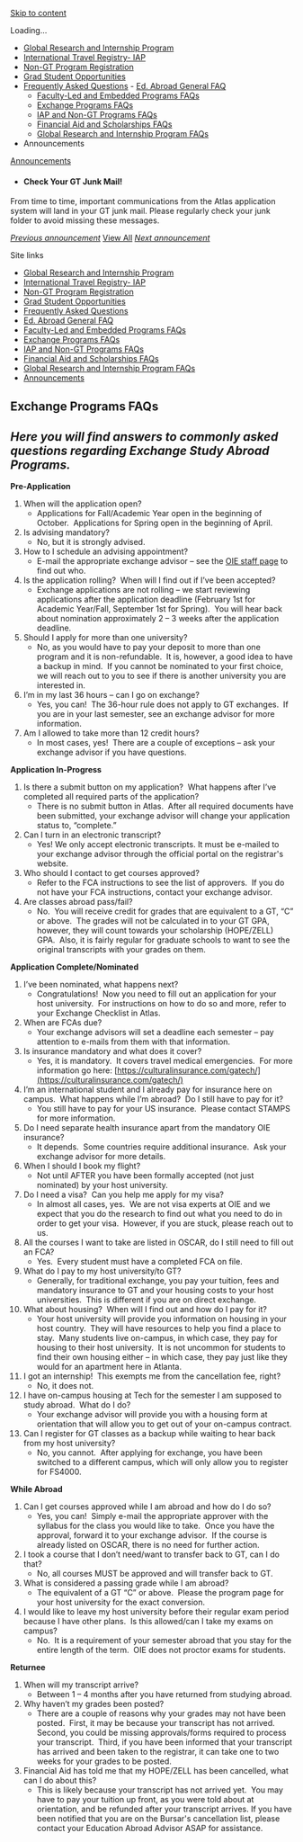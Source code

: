 [Skip to content](https://atlas.gatech.edu/index.cfm?FuseAction=Abroad.ViewLink&Parent_ID=6894DA08-D174-1F97-AF50DA2C6D64F500&Link_ID=68AE0F78-F752-A3BA-5479401EA656E570#tds_content_start)

Loading...

- [Global Research and Internship Program](javascript:void(0);)
- [International Travel Registry- IAP](https://atlas.gatech.edu/index.cfm?FuseAction=Abroad.ViewLink&Parent_ID=0&Link_ID=B016F9CA-5056-BA1F-7230494E75F22ADA)
- [Non-GT Program Registration](https://atlas.gatech.edu/index.cfm?FuseAction=Abroad.ViewLink&Parent_ID=0&Link_ID=D055F714-5056-BA1F-747057EF8EB9775A)
- [Grad Student Opportunities](https://ea.oie.gatech.edu/Graduate%20Student%20International%20Opportunities)
- [Frequently Asked Questions](https://atlas.gatech.edu/index.cfm?FuseAction=Abroad.ViewLink&Parent_ID=0&Link_ID=6894DA08-D174-1F97-AF50DA2C6D64F500)  - [Ed. Abroad General FAQ](javascript:void(0);)
  - [Faculty-Led and Embedded Programs FAQs](https://atlas.gatech.edu/index.cfm?FuseAction=Abroad.ViewLink&Parent_ID=6894DA08-D174-1F97-AF50DA2C6D64F500&Link_ID=689F1BEA-B64F-CD7B-E7B55FE2B97C6D95)
  - [Exchange Programs FAQs](https://atlas.gatech.edu/index.cfm?FuseAction=Abroad.ViewLink&Parent_ID=6894DA08-D174-1F97-AF50DA2C6D64F500&Link_ID=68AE0F78-F752-A3BA-5479401EA656E570)
  - [IAP and Non-GT Programs FAQs](https://atlas.gatech.edu/index.cfm?FuseAction=Abroad.ViewLink&Parent_ID=6894DA08-D174-1F97-AF50DA2C6D64F500&Link_ID=68B731CA-C201-A310-4D6BCA3F4568AD11)
  - [Financial Aid and Scholarships FAQs](https://atlas.gatech.edu/index.cfm?FuseAction=Abroad.ViewLink&Parent_ID=6894DA08-D174-1F97-AF50DA2C6D64F500&Link_ID=68BDC2DA-0BE7-48F1-C8B6E5CE0ADC333F)
  - [Global Research and Internship Program FAQs](https://atlas.gatech.edu/index.cfm?FuseAction=Abroad.ViewLink&Parent_ID=6894DA08-D174-1F97-AF50DA2C6D64F500&Link_ID=10433B74-D4C6-0D80-E614070EA17E2FD9)
- Announcements


[Announcements](https://atlas.gatech.edu/index.cfm?FuseAction=Announcements.XML&Program_ID=0)

- #### Check Your GT Junk Mail!


From time to time, important communications from the Atlas application system will land in your GT junk mail. Please regularly check your junk folder to avoid missing these messages.


[_Previous announcement_](javascript:void(0); "Previous") [View All](https://atlas.gatech.edu/index.cfm?FuseAction=Announcements.Home) [_Next announcement_](javascript:void(0); "Next")

Site links

- [Global Research and Internship Program](javascript:void(0);)
- [International Travel Registry- IAP](https://atlas.gatech.edu/index.cfm?FuseAction=Abroad.ViewLink&Parent_ID=0&Link_ID=B016F9CA-5056-BA1F-7230494E75F22ADA)
- [Non-GT Program Registration](https://atlas.gatech.edu/index.cfm?FuseAction=Abroad.ViewLink&Parent_ID=0&Link_ID=D055F714-5056-BA1F-747057EF8EB9775A)
- [Grad Student Opportunities](https://ea.oie.gatech.edu/Graduate%20Student%20International%20Opportunities)
- [Frequently Asked Questions](https://atlas.gatech.edu/index.cfm?FuseAction=Abroad.ViewLink&Parent_ID=0&Link_ID=6894DA08-D174-1F97-AF50DA2C6D64F500)
- [Ed. Abroad General FAQ](javascript:void(0);)
- [Faculty-Led and Embedded Programs FAQs](https://atlas.gatech.edu/index.cfm?FuseAction=Abroad.ViewLink&Parent_ID=6894DA08-D174-1F97-AF50DA2C6D64F500&Link_ID=689F1BEA-B64F-CD7B-E7B55FE2B97C6D95)
- [Exchange Programs FAQs](https://atlas.gatech.edu/index.cfm?FuseAction=Abroad.ViewLink&Parent_ID=6894DA08-D174-1F97-AF50DA2C6D64F500&Link_ID=68AE0F78-F752-A3BA-5479401EA656E570)
- [IAP and Non-GT Programs FAQs](https://atlas.gatech.edu/index.cfm?FuseAction=Abroad.ViewLink&Parent_ID=6894DA08-D174-1F97-AF50DA2C6D64F500&Link_ID=68B731CA-C201-A310-4D6BCA3F4568AD11)
- [Financial Aid and Scholarships FAQs](https://atlas.gatech.edu/index.cfm?FuseAction=Abroad.ViewLink&Parent_ID=6894DA08-D174-1F97-AF50DA2C6D64F500&Link_ID=68BDC2DA-0BE7-48F1-C8B6E5CE0ADC333F)
- [Global Research and Internship Program FAQs](https://atlas.gatech.edu/index.cfm?FuseAction=Abroad.ViewLink&Parent_ID=6894DA08-D174-1F97-AF50DA2C6D64F500&Link_ID=10433B74-D4C6-0D80-E614070EA17E2FD9)
- [Announcements](https://atlas.gatech.edu/index.cfm?FuseAction=Announcements.Home)

## Exchange Programs FAQs

## _Here you will find answers to commonly asked questions regarding Exchange Study Abroad Programs._

**Pre-Application**

1. When will the application open?
   - Applications for Fall/Academic Year open in the beginning of October.  Applications for Spring open in the beginning of April.
2. Is advising mandatory?
   - No, but it is strongly advised.
3. How to I schedule an advising appointment?
   - E-mail the appropriate exchange advisor – see the [OIE staff page](https://oie.gatech.edu/about-us) to find out who.
4. Is the application rolling?  When will I find out if I’ve been accepted?
   - Exchange applications are not rolling – we start reviewing applications after the application deadline (February 1st for Academic Year/Fall, September 1st for Spring).  You will hear back about nomination approximately 2 – 3 weeks after the application deadline.
5. Should I apply for more than one university?
   - No, as you would have to pay your deposit to more than one program and it is non-refundable.  It is, however, a good idea to have a backup in mind.  If you cannot be nominated to your first choice, we will reach out to you to see if there is another university you are interested in.
6. I’m in my last 36 hours – can I go on exchange?
   - Yes, you can!  The 36-hour rule does not apply to GT exchanges.  If you are in your last semester, see an exchange advisor for more information.
7. Am I allowed to take more than 12 credit hours?
   - In most cases, yes!  There are a couple of exceptions – ask your exchange advisor if you have questions.

**Application In-Progress**

1. Is there a submit button on my application?  What happens after I’ve completed all required parts of the application?
   - There is no submit button in Atlas.  After all required documents have been submitted, your exchange advisor will change your application status to, “complete.”
2. Can I turn in an electronic transcript?
   - Yes! We only accept electronic transcripts. It must be e-mailed to your exchange advisor through the official portal on the registrar's website.
3. Who should I contact to get courses approved?
   - Refer to the FCA instructions to see the list of approvers.  If you do not have your FCA instructions, contact your exchange advisor.
4. Are classes abroad pass/fail?
   - No.  You will receive credit for grades that are equivalent to a GT, “C” or above.  The grades will not be calculated in to your GT GPA, however, they will count towards your scholarship (HOPE/ZELL) GPA.  Also, it is fairly regular for graduate schools to want to see the original transcripts with your grades on them.

**Application Complete/Nominated**

01. I’ve been nominated, what happens next?
    - Congratulations!  Now you need to fill out an application for your host university.  For instructions on how to do so and more, refer to your Exchange Checklist in Atlas.
02. When are FCAs due?
    - Your exchange advisors will set a deadline each semester – pay attention to e-mails from them with that information.
03. Is insurance mandatory and what does it cover?
    - Yes, it is mandatory.  It covers travel medical emergencies.  For more information go here: [https://culturalinsurance.com/gatech/](https://culturalinsurance.com/gatech/)
04. I’m an international student and I already pay for insurance here on campus.  What happens while I’m abroad?  Do I still have to pay for it?
    - You still have to pay for your US insurance.  Please contact STAMPS for more information.
05. Do I need separate health insurance apart from the mandatory OIE insurance?
    - It depends.  Some countries require additional insurance.  Ask your exchange advisor for more details.
06. When I should I book my flight?
    - Not until AFTER you have been formally accepted (not just nominated) by your host university.
07. Do I need a visa?  Can you help me apply for my visa?
    - In almost all cases, yes.  We are not visa experts at OIE and we expect that you do the research to find out what you need to do in order to get your visa.  However, if you are stuck, please reach out to us.
08. All the courses I want to take are listed in OSCAR, do I still need to fill out an FCA?
    - Yes.  Every student must have a completed FCA on file.
09. What do I pay to my host university/to GT?
    - Generally, for traditional exchange, you pay your tuition, fees and mandatory insurance to GT and your housing costs to your host universities.  This is different if you are on direct exchange.
10. What about housing?  When will I find out and how do I pay for it?
    - Your host university will provide you information on housing in your host country.  They will have resources to help you find a place to stay.  Many students live on-campus, in which case, they pay for housing to their host university.  It is not uncommon for students to find their own housing either – in which case, they pay just like they would for an apartment here in Atlanta.
11. I got an internship!  This exempts me from the cancellation fee, right?
    - No, it does not.
12. I have on-campus housing at Tech for the semester I am supposed to study abroad.  What do I do?
    - Your exchange advisor will provide you with a housing form at orientation that will allow you to get out of your on-campus contract.
13. Can I register for GT classes as a backup while waiting to hear back from my host university?
    - No, you cannot.  After applying for exchange, you have been switched to a different campus, which will only allow you to register for FS4000.

**While Abroad**

1. Can I get courses approved while I am abroad and how do I do so?
   - Yes, you can!  Simply e-mail the appropriate approver with the syllabus for the class you would like to take.  Once you have the approval, forward it to your exchange advisor.  If the course is already listed on OSCAR, there is no need for further action.
2. I took a course that I don’t need/want to transfer back to GT, can I do that?
   - No, all courses MUST be approved and will transfer back to GT.
3. What is considered a passing grade while I am abroad?
   - The equivalent of a GT “C” or above.  Please the program page for your host university for the exact conversion.
4. I would like to leave my host university before their regular exam period because I have other plans.  Is this allowed/can I take my exams on campus?
   - No.  It is a requirement of your semester abroad that you stay for the entire length of the term.  OIE does not proctor exams for students.

**Returnee**

1. When will my transcript arrive?
   - Between 1 – 4 months after you have returned from studying abroad.
2. Why haven’t my grades been posted?
   - There are a couple of reasons why your grades may not have been posted.  First, it may be because your transcript has not arrived.  Second, you could be missing approvals/forms required to process your transcript.  Third, if you have been informed that your transcript has arrived and been taken to the registrar, it can take one to two weeks for your grades to be posted.
3. Financial Aid has told me that my HOPE/ZELL has been cancelled, what can I do about this?
   - This is likely because your transcript has not arrived yet.  You may have to pay your tuition up front, as you were told about at orientation, and be refunded after your transcript arrives. If you have been notified that you are on the Bursar's cancellation list, please contact your Education Abroad Advisor ASAP for assistance.